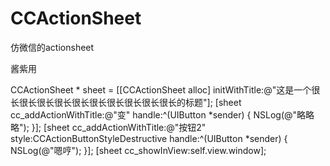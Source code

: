 # CCActionSheet
仿微信的actionsheet

酱紫用

CCActionSheet * sheet = [[CCActionSheet alloc] initWithTitle:@"这是一个很长很长很长很长很长很长很长很长很长很长的标题"];
[sheet cc_addActionWithTitle:@"变" handle:^(UIButton *sender) {
    NSLog(@"略略略");
}];
[sheet cc_addActionWithTitle:@"按钮2" style:CCActionButtonStyleDestructive handle:^(UIButton *sender) {
    NSLog(@"嗯哼");
}];
[sheet cc_showInView:self.view.window];

